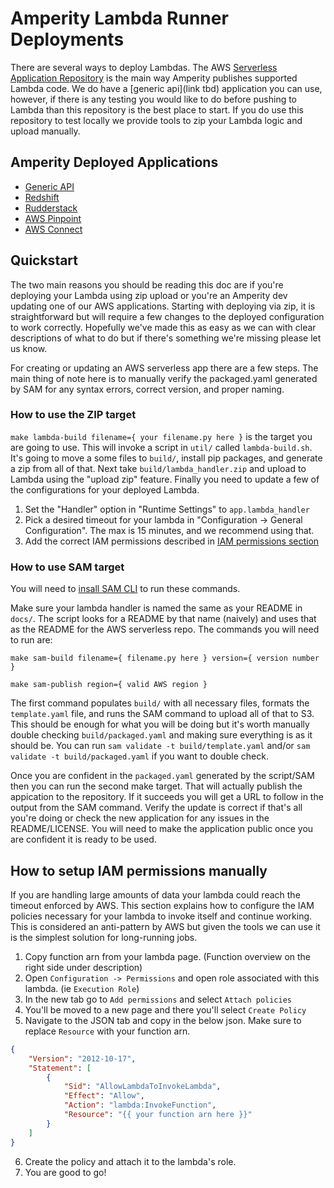 # Amperity Lambda Runner Deployments

There are several ways to deploy Lambdas. The AWS [Serverless Application Repository](https://us-east-1.console.aws.amazon.com/serverlessrepo/home?region=us-east-1#/available-applications) is the main way Amperity publishes supported Lambda code. We do have a [generic api](link tbd) application you can use, however, if there is any testing you would like to do before pushing to Lambda than this repository is the best place to start. If you do use this repository to test locally we provide tools to zip your Lambda logic and upload manually. 

## Amperity Deployed Applications

- [Generic API]()
- [Redshift]()
- [Rudderstack]()
- [AWS Pinpoint]()
- [AWS Connect]()

## Quickstart

The two main reasons you should be reading this doc are if you're deploying your Lambda using zip upload or you're an Amperity dev updating one of our AWS applications. Starting with deploying via zip, it is straightforward but will require a few changes to the deployed configuration to work correctly. Hopefully we've made this as easy as we can with clear descriptions of what to do but if there's something we're missing please let us know.

For creating or updating an AWS serverless app there are a few steps. The main thing of note here is to manually verify the packaged.yaml generated by SAM for any syntax errors, correct version, and proper naming.

### How to use the ZIP target

`make lambda-build filename={ your filename.py here }` is the target you are going to use. This will invoke a script in `util/` called `lambda-build.sh`. It's going to move a some files to `build/`, install pip packages, and generate a zip from all of that. Next take `build/lambda_handler.zip` and upload to Lambda using the "upload zip" feature. Finally you need to update a few of the configurations for your deployed Lambda. 

1. Set the "Handler" option in "Runtime Settings" to `app.lambda_handler`
1. Pick a desired timeout for your lambda in "Configuration -> General Configuration". The max is 15 minutes, and we recommend using that.
1. Add the correct IAM permissions described in [IAM permissions section](#How-to-setup-IAM-permissions-manually)

### How to use SAM target

You will need to [insall SAM CLI](https://docs.aws.amazon.com/serverless-application-model/latest/developerguide/serverless-sam-cli-install.html) to run these commands.

Make sure your lambda handler is named the same as your README in `docs/`. The script looks for a README by that name (naively) and uses that as the README for the AWS serverless repo. The commands you will need to run are:

`make sam-build filename={ filename.py here } version={ version number }` 

`make sam-publish region={ valid AWS region }`

The first command populates `build/` with all necessary files, formats the `template.yaml` file, and runs the SAM command to upload all of that to S3. This should be enough for what you will be doing but it's worth manually double checking `build/packaged.yaml` and making sure everything is as it should be. You can run `sam validate -t build/template.yaml` and/or `sam validate -t build/packaged.yaml` if you want to double check. 

Once you are confident in the `packaged.yaml` generated by the script/SAM then you can run the second make target. That will actually publish the appication to the repository. If it succeeds you will get a URL to follow in the output from the SAM command. Verify the update is correct if that's all you're doing or check the new application for any issues in the README/LICENSE. You will need to make the application public once you are confident it is ready to be used.

## How to setup IAM permissions manually

If you are handling large amounts of data your lambda could reach the timeout enforced by AWS. This section explains how to configure the IAM policies necessary for your lambda to invoke itself and continue working. This is considered an anti-pattern by AWS but given the tools we can use it is the simplest solution for long-running jobs.

1. Copy function arn from your lambda page. (Function overview on the right side under description)
1. Open `Configuration -> Permissions` and open role associated with this lambda. (ie `Execution Role`)
1. In the new tab go to `Add permissions` and select `Attach policies`
1. You'll be moved to a new page and there you'll select `Create Policy`
1. Navigate to the JSON tab and copy in the below json. Make sure to replace `Resource` with your function arn.
~~~json
{
    "Version": "2012-10-17",
    "Statement": [
        {
            "Sid": "AllowLambdaToInvokeLambda",
            "Effect": "Allow",
            "Action": "lambda:InvokeFunction",
            "Resource": "{{ your function arn here }}"
        }
    ]
}
~~~
6. Create the policy and attach it to the lambda's role. 
1. You are good to go!
